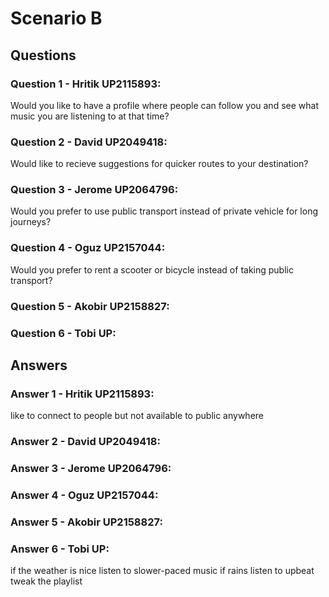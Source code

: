 # Scenario B

## Questions

### Question 1 - Hritik UP2115893:

Would you like to have a profile where people can follow you and see what music you are listening to at that time? 

### Question 2 - David UP2049418:

Would like to recieve suggestions for quicker routes to your destination?

### Question 3 - Jerome UP2064796:

Would you prefer to use public transport instead of private vehicle for long journeys?

### Question 4 - Oguz UP2157044:

Would you prefer to rent a scooter or bicycle instead of taking public transport?

### Question 5 - Akobir UP2158827:

### Question 6 - Tobi UP:

## Answers

### Answer 1 - Hritik UP2115893:

like to connect to people but not available to public anywhere

### Answer 2 - David UP2049418:

### Answer 3 - Jerome UP2064796:

### Answer 4 - Oguz UP2157044:

### Answer 5 - Akobir UP2158827:

### Answer 6 - Tobi UP:

if the weather is nice listen to slower-paced music
if rains listen to upbeat
tweak the playlist
